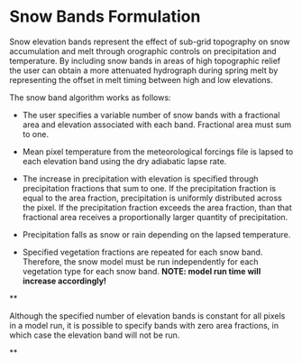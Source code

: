# **Snow Bands Formulation**

Snow elevation bands represent the effect of sub-grid topography on snow accumulation and melt through orographic controls on precipitation and temperature. By including snow bands in areas of high topographic relief the user can obtain a more attenuated hydrograph during spring melt by representing the offset in melt timing between high and low elevations.

The snow band algorithm works as follows:

*   The user specifies a variable number of snow bands with a fractional area and elevation associated with each band. Fractional area must sum to one.
*   Mean pixel temperature from the meteorological forcings file is lapsed to each elevation band using the dry adiabatic lapse rate.
*   The increase in precipitation with elevation is specified through precipitation fractions that sum to one. If the precipitation fraction is equal to the area fraction, precipitation is uniformly distributed across the pixel. If the precipitation fraction exceeds the area fraction, than that fractional area receives a proportionally larger quantity of precipitation.
*   Precipitation falls as snow or rain depending on the lapsed temperature.

*   Specified vegetation fractions are repeated for each snow band. Therefore, the snow model must be run independently for each vegetation type for each snow band. **NOTE: model run time will increase accordingly!**

**

Although the specified number of elevation bands is constant for all pixels in a model run, it is possible to specify bands with zero area fractions, in which case the elevation band will not be run.

**
